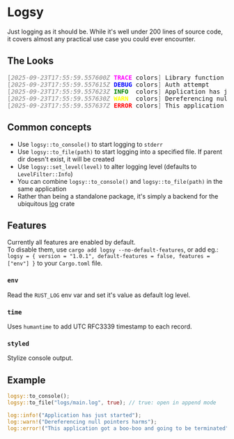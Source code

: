 Logsy
=============
Just logging as it should be. While it's well under 200 lines of source code, it covers almost any practical use case you could ever encounter.

## The Looks

<!-- This section was created with the aha Ansi HTML Adapter. https://github.com/theZiz/aha -->
<pre>
<span style="color:gray;">[<span style="font-style:italic;">2025-09-23T17:55:59.557600Z </span></span><span style="font-weight:bold;"></span><span style="font-weight:bold;color:magenta;">TRACE</span> colors<span style="color:gray;">]</span> Library function called
<span style="color:gray;">[<span style="font-style:italic;">2025-09-23T17:55:59.557615Z </span></span><span style="font-weight:bold;"></span><span style="font-weight:bold;color:blue;">DEBUG</span> colors<span style="color:gray;">]</span> Auth attempt
<span style="color:gray;">[<span style="font-style:italic;">2025-09-23T17:55:59.557623Z </span></span><span style="font-weight:bold;"></span><span style="font-weight:bold;color:green;">INFO </span> colors<span style="color:gray;">]</span> Application has just started
<span style="color:gray;">[<span style="font-style:italic;">2025-09-23T17:55:59.557630Z </span></span><span style="font-weight:bold;"></span><span style="font-weight:bold;color:yellow;">WARN </span> colors<span style="color:gray;">]</span> Dereferencing null pointers harms
<span style="color:gray;">[<span style="font-style:italic;">2025-09-23T17:55:59.557637Z </span></span><span style="font-weight:bold;"></span><span style="font-weight:bold;color:red;">ERROR</span> colors<span style="color:gray;">]</span> This application got a boo-boo and going to be terminated
</pre>

## Common concepts

* Use `logsy::to_console()` to start logging to `stderr`
* Use `logsy::to_file(path)` to start logging into a specified file. If parent dir doesn't exist, it will be created
* Use `logsy::set_level(level)` to alter logging level (defaults to `LevelFilter::Info`)
* You can combine `logsy::to_console()` and `logsy::to_file(path)` in the same application
* Rather than being a standalone package, it's simply a backend for the ubiquitous [log](https://crates.io/crates/log) crate

## Features

<div class="warning">

Currently all features are enabled by default.\
To disable them, use `cargo add logsy --no-default-features`,
or add eg.: `logsy = { version = "1.0.1", default-features = false, features = ["env"] }` to your `Cargo.toml` file.

</div>

### `env`

Read the `RUST_LOG` env var and set it's value as default log level.

### `time`

Uses `humantime` to add UTC RFC3339 timestamp to each record.

### `styled`

Stylize console output.

## Example

```rust
logsy::to_console();
logsy::to_file("logs/main.log", true); // true: open in append mode

log::info!("Application has just started");
log::warn!("Dereferencing null pointers harms");
log::error!("This application got a boo-boo and going to be terminated");
```
